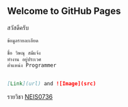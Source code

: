 ## Welcome to GitHub Pages
สวัสดีครับ 

```markdown
ข้อมูลรายละเอียด

ชื่อ วิษณุ สมีแจ้ง
ทำงาน อยู่ประเวศ
ต่ำแหน่ง Programmer


[Link](url) and ![Image](src)
```


รายวิชา [NEIS0736](https://neis0736.github.io/)
